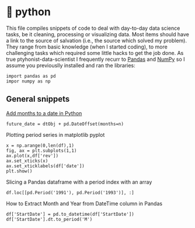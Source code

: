 # 🐍 python 

This file compiles snippets of code to deal with day-to-day data science tasks, be it cleaning, processing or visualizing data. Most items should have a link to the source of salvation (i.e., the source which solved my problem). They range from basic knowledge (when I started coding), to more challenging tasks which required some little hacks to get the job done. As true ptyhonist-data-scientist I frequently recurr to [Pandas](https://pandas.pydata.org/) and [NumPy](https://numpy.org/) so I assume you previouslly installed and ran the libraries:

```
import pandas as pd
impor numpy as np
```

## General snippets


[Add months to a date in Python](https://thispointer.com/add-months-to-a-date-in-python/)
```
future_date = dtObj + pd.DateOffset(months=n)
```
Plotting period series in matplotlib pyplot
```
x = np.arange(0,len(df),1) 
fig, ax = plt.subplots(1,1) 
ax.plot(x,df['rev']) 
ax.set_xticks(x) 
ax.set_xticklabels(df['date']) 
plt.show()
```
Slicing a Pandas dataframe with a period index with an array
```
df.loc[[pd.Period('1991'), pd.Period('1993')], :]
```
How to Extract Month and Year from DateTime column in Pandas
```
df['StartDate'] = pd.to_datetime(df['StartDate'])
df['StartDate'].dt.to_period('M')
```
